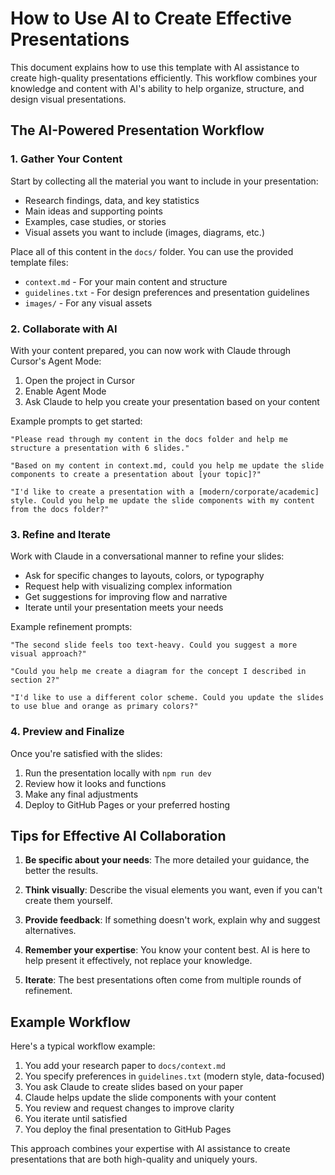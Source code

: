 # How to Use AI to Create Effective Presentations

This document explains how to use this template with AI assistance to create high-quality presentations efficiently. This workflow combines your knowledge and content with AI's ability to help organize, structure, and design visual presentations.

## The AI-Powered Presentation Workflow

### 1. Gather Your Content

Start by collecting all the material you want to include in your presentation:

- Research findings, data, and key statistics
- Main ideas and supporting points
- Examples, case studies, or stories
- Visual assets you want to include (images, diagrams, etc.)

Place all of this content in the `docs/` folder. You can use the provided template files:

- `context.md` - For your main content and structure
- `guidelines.txt` - For design preferences and presentation guidelines
- `images/` - For any visual assets

### 2. Collaborate with AI

With your content prepared, you can now work with Claude through Cursor's Agent Mode:

1. Open the project in Cursor
2. Enable Agent Mode
3. Ask Claude to help you create your presentation based on your content

Example prompts to get started:

```
"Please read through my content in the docs folder and help me structure a presentation with 6 slides."

"Based on my content in context.md, could you help me update the slide components to create a presentation about [your topic]?"

"I'd like to create a presentation with a [modern/corporate/academic] style. Could you help me update the slide components with my content from the docs folder?"
```

### 3. Refine and Iterate

Work with Claude in a conversational manner to refine your slides:

- Ask for specific changes to layouts, colors, or typography
- Request help with visualizing complex information
- Get suggestions for improving flow and narrative
- Iterate until your presentation meets your needs

Example refinement prompts:

```
"The second slide feels too text-heavy. Could you suggest a more visual approach?"

"Could you help me create a diagram for the concept I described in section 2?"

"I'd like to use a different color scheme. Could you update the slides to use blue and orange as primary colors?"
```

### 4. Preview and Finalize

Once you're satisfied with the slides:

1. Run the presentation locally with `npm run dev`
2. Review how it looks and functions
3. Make any final adjustments
4. Deploy to GitHub Pages or your preferred hosting

## Tips for Effective AI Collaboration

1. **Be specific about your needs**: The more detailed your guidance, the better the results.

2. **Think visually**: Describe the visual elements you want, even if you can't create them yourself.

3. **Provide feedback**: If something doesn't work, explain why and suggest alternatives.

4. **Remember your expertise**: You know your content best. AI is here to help present it effectively, not replace your knowledge.

5. **Iterate**: The best presentations often come from multiple rounds of refinement.

## Example Workflow

Here's a typical workflow example:

1. You add your research paper to `docs/context.md`
2. You specify preferences in `guidelines.txt` (modern style, data-focused)
3. You ask Claude to create slides based on your paper
4. Claude helps update the slide components with your content
5. You review and request changes to improve clarity
6. You iterate until satisfied
7. You deploy the final presentation to GitHub Pages

This approach combines your expertise with AI assistance to create presentations that are both high-quality and uniquely yours. 